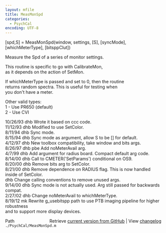 ```yaml
---
layout: mfile
title: MeasMonSpd
categories:
  - PsychCal
encoding: UTF-8
---
```


 [spd,S] = MeasMonSpd(window, settings, [S], [syncMode], [whichMeterType], [bitsppClut])  

 Measure the Spd of a series of monitor settings.  

 This routine is specific to go with CalibrateMon,  
 as it depends on the action of SetMon.  

 If whichMeterType is passed and set to 0, then the routine  
 returns random spectra.  This is useful for testing when  
 you don't have a meter.  

 Other valid types:  
  1 - Use PR650 (default)  
  2 - Use CVI  

 10/26/93  dhb    Wrote it based on ccc code.  
 11/12/93  dhb    Modified to use SetColor.  
 8/11/94    dhb   Sync mode.  
 8/15/94   dhb    Sync mode as argument, allow S to be [] for default.  
 4/12/97   dhb   New toolbox compatibility, take window and bits args.  
 8/26/97   dhb   pbe Add noMeterAvail arg.  
 4/7/99    dhb   Add argument for radius board. Compact default arg code.  
 8/14/00   dhb   Call to CMETER('SetParams') conditional on OS9.  
 8/20/00   dhb   Remove bits arg to SetColor.  
 8/21/00   dhb   Remove dependence on RADIUS flag.  This is now handled inside of SetColor.  
            dhb   Change calling conventions to remove unused args.  
 9/14/00   dhb   Sync mode is not actually used.  Arg still passed for backwards compat.  
 2/27/02   dhb   Change noMeterAvail to whichMeterType.  
 8/19/12   mk    Rewrite g\_usebitspp path to use PTB imaging pipeline for higher robustness  
                 and to support more display devices.  


<div class="code_header" style="text-align:right;">
  <span style="float:left;">Path&nbsp;&nbsp;</span> <span class="counter">Retrieve <a href=
  "https://raw.github.com/Psychtoolbox-3/Psychtoolbox-3/beta/./PsychCal/MeasMonSpd.m">current version from GitHub</a> | View <a href=
  "https://github.com/Psychtoolbox-3/Psychtoolbox-3/commits/beta/./PsychCal/MeasMonSpd.m">changelog</a></span>
</div>
<div class="code">
  <code>./PsychCal/MeasMonSpd.m</code>
</div>
